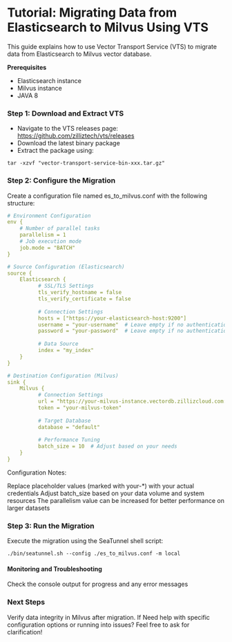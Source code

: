# Tutorial: Migrating Data from Elasticsearch to Milvus Using VTS
This guide explains how to use Vector Transport Service (VTS) to migrate data from Elasticsearch to Milvus vector database.

**Prerequisites**

- Elasticsearch instance
- Milvus instance
- JAVA 8

### Step 1: Download and Extract VTS

- Navigate to the VTS releases page: https://github.com/zilliztech/vts/releases
- Download the latest binary package
- Extract the package using:
```shell
tar -xzvf "vector-transport-service-bin-xxx.tar.gz"
```
### Step 2: Configure the Migration
Create a configuration file named es_to_milvus.conf with the following structure:
```yaml
# Environment Configuration
env {
    # Number of parallel tasks
    parallelism = 1
    # Job execution mode
    job.mode = "BATCH"
}

# Source Configuration (Elasticsearch)
source {
    Elasticsearch {
          # SSL/TLS Settings
          tls_verify_hostname = false
          tls_verify_certificate = false
        
          # Connection Settings
          hosts = ["https://your-elasticsearch-host:9200"]
          username = "your-username"  # Leave empty if no authentication
          password = "your-password"  # Leave empty if no authentication
        
          # Data Source
          index = "my_index"      
    }
}

# Destination Configuration (Milvus)
sink {
    Milvus {
          # Connection Settings
          url = "https://your-milvus-instance.vectordb.zillizcloud.com:19531"
          token = "your-milvus-token"
        
          # Target Database
          database = "default"
        
          # Performance Tuning
          batch_size = 10  # Adjust based on your needs    
    }
}
```
Configuration Notes:

Replace placeholder values (marked with your-*) with your actual credentials
Adjust batch_size based on your data volume and system resources
The parallelism value can be increased for better performance on larger datasets

### Step 3: Run the Migration
Execute the migration using the SeaTunnel shell script:
```shell
./bin/seatunnel.sh --config ./es_to_milvus.conf -m local
```

#### Monitoring and Troubleshooting

Check the console output for progress and any error messages

### Next Steps

Verify data integrity in Milvus after migration. If Need help with specific configuration options or running into issues? Feel free to ask for clarification!